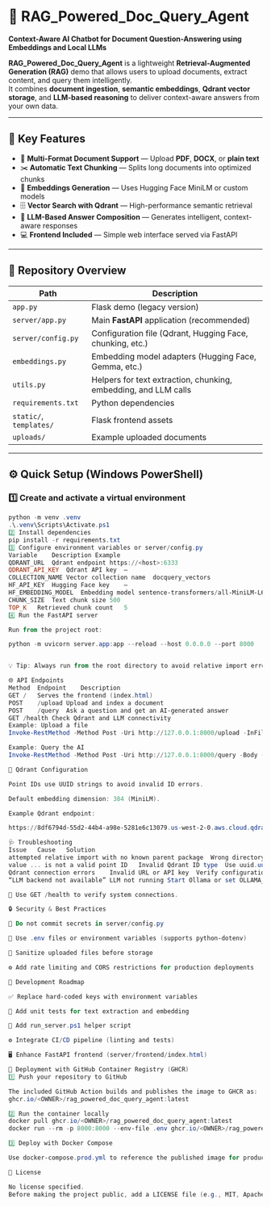 # 🧠 RAG_Powered_Doc_Query_Agent
**Context-Aware AI Chatbot for Document Question-Answering using Embeddings and Local LLMs**

**RAG_Powered_Doc_Query_Agent** is a lightweight **Retrieval-Augmented Generation (RAG)** demo that allows users to upload documents, extract content, and query them intelligently.  
It combines **document ingestion**, **semantic embeddings**, **Qdrant vector storage**, and **LLM-based reasoning** to deliver context-aware answers from your own data.

---

## 🚀 Key Features

- 📄 **Multi-Format Document Support** — Upload **PDF**, **DOCX**, or **plain text**
- ✂️ **Automatic Text Chunking** — Splits long documents into optimized chunks
- 🧩 **Embeddings Generation** — Uses Hugging Face MiniLM or custom models
- 🗄️ **Vector Search with Qdrant** — High-performance semantic retrieval
- 🤖 **LLM-Based Answer Composition** — Generates intelligent, context-aware responses
- 💻 **Frontend Included** — Simple web interface served via FastAPI

---

## 📁 Repository Overview

| Path | Description |
|------|--------------|
| `app.py` | Flask demo (legacy version) |
| `server/app.py` | Main **FastAPI** application (recommended) |
| `server/config.py` | Configuration file (Qdrant, Hugging Face, chunking, etc.) |
| `embeddings.py` | Embedding model adapters (Hugging Face, Gemma, etc.) |
| `utils.py` | Helpers for text extraction, chunking, embedding, and LLM calls |
| `requirements.txt` | Python dependencies |
| `static/`, `templates/` | Flask frontend assets |
| `uploads/` | Example uploaded documents |

---

## ⚙️ Quick Setup (Windows PowerShell)

### 1️⃣ Create and activate a virtual environment
```powershell
python -m venv .venv
.\.venv\Scripts\Activate.ps1
2️⃣ Install dependencies
pip install -r requirements.txt
3️⃣ Configure environment variables or server/config.py
Variable	Description	Example
QDRANT_URL	Qdrant endpoint	https://<host>:6333
QDRANT_API_KEY	Qdrant API key	—
COLLECTION_NAME	Vector collection name	docquery_vectors
HF_API_KEY	Hugging Face key	—
HF_EMBEDDING_MODEL	Embedding model	sentence-transformers/all-MiniLM-L6-v2
CHUNK_SIZE	Text chunk size	500
TOP_K	Retrieved chunk count	5
4️⃣ Run the FastAPI server

Run from the project root:

python -m uvicorn server.app:app --reload --host 0.0.0.0 --port 8000


💡 Tip: Always run from the root directory to avoid relative import errors.

🌐 API Endpoints
Method	Endpoint	Description
GET	/	Serves the frontend (index.html)
POST	/upload	Upload and index a document
POST	/query	Ask a question and get an AI-generated answer
GET	/health	Check Qdrant and LLM connectivity
Example: Upload a file
Invoke-RestMethod -Method Post -Uri http://127.0.0.1:8000/upload -InFile .\file.pdf -ContentType 'multipart/form-data'

Example: Query the AI
Invoke-RestMethod -Method Post -Uri http://127.0.0.1:8000/query -Body (@{ question = 'What is the main topic?' } | ConvertTo-Json) -ContentType 'application/json'

🧰 Qdrant Configuration

Point IDs use UUID strings to avoid invalid ID errors.

Default embedding dimension: 384 (MiniLM).

Example Qdrant endpoint:

https://8df6794d-55d2-44b4-a98e-5281e6c13079.us-west-2-0.aws.cloud.qdrant.io:6333

🩺 Troubleshooting
Issue	Cause	Solution
attempted relative import with no known parent package	Wrong directory	Run via uvicorn from repo root
value ... is not a valid point ID	Invalid Qdrant ID type	Use uuid.uuid4() for point IDs
Qdrant connection errors	Invalid URL or API key	Verify configuration and endpoint
“LLM backend not available”	LLM not running	Start Ollama or set OLLAMA_API_URL

🧪 Use GET /health to verify system connections.

🔒 Security & Best Practices

🚫 Do not commit secrets in server/config.py

🔐 Use .env files or environment variables (supports python-dotenv)

🧼 Sanitize uploaded files before storage

⚙️ Add rate limiting and CORS restrictions for production deployments

🧩 Development Roadmap

✅ Replace hard-coded keys with environment variables

🧪 Add unit tests for text extraction and embedding

🧰 Add run_server.ps1 helper script

⚙️ Integrate CI/CD pipeline (linting and tests)

🖥️ Enhance FastAPI frontend (server/frontend/index.html)

🐳 Deployment with GitHub Container Registry (GHCR)
1️⃣ Push your repository to GitHub

The included GitHub Action builds and publishes the image to GHCR as:
ghcr.io/<OWNER>/rag_powered_doc_query_agent:latest

2️⃣ Run the container locally
docker pull ghcr.io/<OWNER>/rag_powered_doc_query_agent:latest
docker run --rm -p 8000:8000 --env-file .env ghcr.io/<OWNER>/rag_powered_doc_query_agent:latest

3️⃣ Deploy with Docker Compose

Use docker-compose.prod.yml to reference the published image for production.

🧾 License

No license specified.
Before making the project public, add a LICENSE file (e.g., MIT, Apache 2.0, GPL-3.0).
